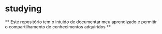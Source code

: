 # studying
** 
Este repositório tem o intuido de documentar meu aprendizado e permitir o compartilhamento de conhecimentos adquiridos
**

